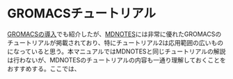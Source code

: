 # GROMACSチュートリアル
[GROMACSの導入](./Introduction.md "GROMACSの導入")でも紹介したが、[MDNOTES](https://onefive13.github.io/homepage/index.html "MDNOTES")には非常に優れたGROMACSのチュートリアルが掲載されており、特にチュートリアル2は応用範囲の広いものになっていると思う。本マニュアルではMDNOTESと同じチュートリアルの解説は行わないが、MDNOTESのチュートリアルの内容も一通り理解しておくことをおすすめする。ここでは、
